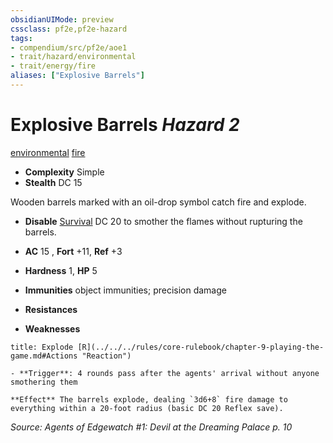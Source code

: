 ```yaml
---
obsidianUIMode: preview
cssclass: pf2e,pf2e-hazard
tags:
- compendium/src/pf2e/aoe1
- trait/hazard/environmental
- trait/energy/fire
aliases: ["Explosive Barrels"]
---
```

# Explosive Barrels *Hazard 2*  
[environmental](environmental.md)  [fire](fire.md)  

- **Complexity** Simple
- **Stealth** DC 15  

Wooden barrels marked with an oil-drop symbol catch fire and explode.

- **Disable** [Survival](../../skills.md#Survival) DC 20 to smother the flames without rupturing the barrels.  

- **AC** 15 , **Fort** +11, **Ref** +3
- **Hardness** 1, **HP** 5
- **Immunities** object immunities; precision damage
- **Resistances** 
- **Weaknesses** 
     
```ad-embed-ability
title: Explode [R](../../../rules/core-rulebook/chapter-9-playing-the-game.md#Actions "Reaction")

- **Trigger**: 4 rounds pass after the agents' arrival without anyone smothering them

**Effect** The barrels explode, dealing `3d6+8` fire damage to everything within a 20-foot radius (basic DC 20 Reflex save).
```

*Source: Agents of Edgewatch #1: Devil at the Dreaming Palace p. 10*
